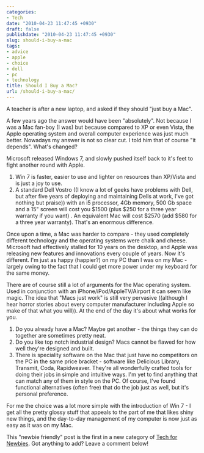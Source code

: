 ```yaml
---
categories:
- Tech
date: "2010-04-23 11:47:45 +0930"
draft: false
publishdate: "2010-04-23 11:47:45 +0930"
slug: should-i-buy-a-mac
tags:
- advice
- apple
- choice
- dell
- pc
- technology
title: Should I Buy a Mac?
url: /should-i-buy-a-mac/
---
```

A teacher is after a new laptop, and asked if they should "just buy a
Mac".

A few years ago the answer would have been "absolutely". Not because I
was a Mac fan-boy (I was) but because compared to XP or even Vista, the
Apple operating system and overall computer experience was just much
better. Nowadays my answer is not so clear cut. I told him that of
course "it depends". What's changed?

Microsoft released Windows 7, and slowly pushed itself back to it's feet
to fight another round with Apple.

1.  Win 7 is faster, easier to use and lighter on resources than
    XP/Vista and is just a joy to use.
2.  A standard Dell Vostro ((I know a lot of geeks have problems with
    Dell, but after five years of deploying and maintaining Dells at
    work, I've got nothing but praise)) with an i5 processor, 4Gb
    memory, 500 Gb space and a 15" screen will cost you \$1500 (plus
    \$250 for a three year warranty if you want) . An equivalent Mac
    will cost \$2570 (add \$580 for a three year warranty). That's an
    enormous difference.

Once upon a time, a Mac was harder to compare - they used completely
different technology and the operating systems were chalk and cheese.
Microsoft had effectively stalled for 10 years on the desktop, and Apple
was releasing new features and innovations every couple of years. Now
it's different. I'm just as happy (happier?) on my PC than I was on my
Mac - largely owing to the fact that I could get more power under my
keyboard for the same money.

There are of course still a lot of arguments for the Mac operating
system. Used in conjunction with an iPhone/iPod/AppleTV/Airport it can
seem like magic. The idea that "Macs just work" is still very pervasive
((although I hear horror stories about every computer manufacturer
including Apple so make of that what you will)). At the end of the day
it's about what works for you.

1.  Do you already have a Mac? Maybe get another - the things they can
    do together are sometimes pretty neat.
2.  Do you like top notch industrial design? Macs cannot be flawed for
    how well they're designed and built.
3.  There is speciality software on the Mac that just have no
    competitors on the PC in the same price bracket - software like
    Delicious Library, Transmit, Coda, Rapidweaver. They're all
    wonderfully crafted tools for doing their jobs in simple and
    intuitive ways. I'm yet to find anything that can match any of them
    in style on the PC. Of course, I've found functional alternatives
    (often free) that do the job just as well, but it's
    personal preference.

For me the choice was a lot more simple with the introduction of Win 7 -
I get all the pretty glossy stuff that appeals to the part of me that
likes shiny new things, and the day-to-day management of my computer is
now just as easy as it was on my Mac.

This "newbie friendly" post is the first in a new category of [Tech for
Newbies](/tech-for-newbies/). Got anything to add? Leave a comment
below!